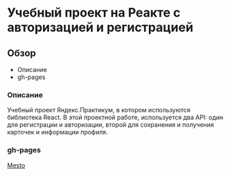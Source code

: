 # Учебный проект на Реакте с авторизацией и регистрацией

## Обзор

- Описание
- gh-pages

### Описание

Учебный проект Яндекс.Практикум, в котором используются библиотека React.
В этой проектной работе, используется два API: один для регистрации и авторизации, второй для сохранения и получения карточек и информации профиля.

### gh-pages

[Mesto](https://maxim7137.github.io/react-mesto-auth/)
